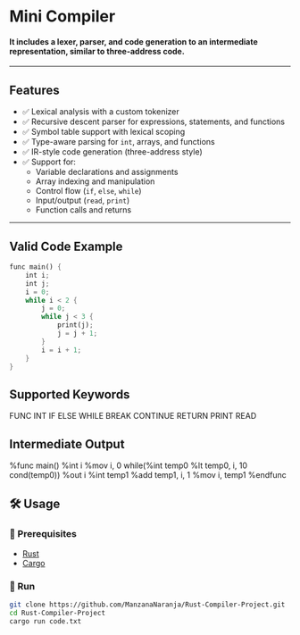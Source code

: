 # Mini Compiler

#### It includes a **lexer**, **parser**, and **code generation** to an intermediate representation, similar to three-address code. 
---

## Features

- ✅ Lexical analysis with a custom tokenizer  
- ✅ Recursive descent parser for expressions, statements, and functions  
- ✅ Symbol table support with lexical scoping  
- ✅ Type-aware parsing for `int`, arrays, and functions  
- ✅ IR-style code generation (three-address style)  
- ✅ Support for:
  - Variable declarations and assignments  
  - Array indexing and manipulation  
  - Control flow (`if`, `else`, `while`)  
  - Input/output (`read`, `print`)  
  - Function calls and returns  
---

## Valid Code Example

```rust
func main() {
    int i;
    int j;
    i = 0;
    while i < 2 {
        j = 0;
        while j < 3 {
            print(j);
            j = j + 1;
        }
        i = i + 1;
    }
}

```

## Supported Keywords

FUNC INT IF ELSE WHILE BREAK CONTINUE RETURN PRINT READ

## Intermediate Output

%func main()
%int i
%mov i, 0
while(%int temp0
%lt temp0, i, 10
cond(temp0))
%out i
%int temp1
%add temp1, i, 1
%mov i, temp1
%endfunc

## 🛠 Usage

### 🔧 Prerequisites

- [Rust](https://www.rust-lang.org/tools/install)
- [Cargo](https://doc.rust-lang.org/cargo/)

### 🔨 Run

```bash
git clone https://github.com/ManzanaNaranja/Rust-Compiler-Project.git
cd Rust-Compiler-Project
cargo run code.txt
